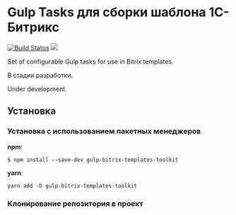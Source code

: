 # Gulp Tasks для сборки шаблона 1С-Битрикс
[![Build Status](https://travis-ci.org/mvandrew/gulp-bitrix-templates-toolkit.svg?branch=master)](https://travis-ci.org/mvandrew/gulp-bitrix-templates-toolkit) ![](https://img.shields.io/npm/v/gulp-bitrix-templates-toolkit.svg?label=npm%20package&style=flat)

Set of configurable Gulp tasks for use in Bitrix templates.

В стадии разработки.

Under development.

## Установка

### Установка с использованием пакетных менеджеров

**npm**: 
```
$ npm install --save-dev gulp-bitrix-templates-toolkit
```
**yarn**:
```
yarn add -D gulp-bitrix-templates-toolkit
```

### Клонирование репозитория в проект

